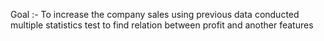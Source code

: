 Goal :- To increase the company sales using previous data 
conducted multiple statistics test to find relation between profit and another features
